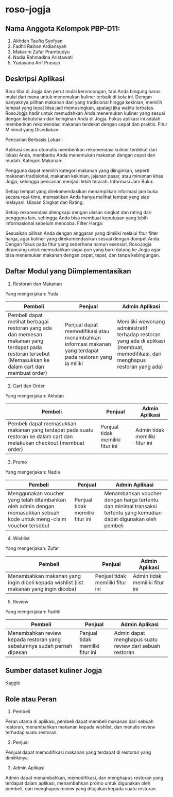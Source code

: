 # roso-jogja

## Nama Anggota Kelompok PBP-D11:
1. Akhdan Taufiq Syofyan
2. Fadhli Raihan Ardiansyah
3. Makarim Zufar Prambudyo
4. Nadia Rahmadina Aristawati
5. Yudayana Arif Prasojo

## Deskripsi Aplikasi
Baru tiba di Jogja dan perut mulai keroncongan, tapi Anda bingung harus mulai dari mana untuk menemukan kuliner terbaik di kota ini.
Dengan banyaknya pilihan makanan dari yang tradisional hingga kekinian, memilih tempat yang tepat bisa jadi memusingkan, apalagi jika waktu terbatas.
RosoJogja hadir untuk memudahkan Anda menemukan kuliner yang sesuai dengan kebutuhan dan keinginan Anda di Jogja. Fokus aplikasi ini adalah memberikan rekomendasi makanan terdekat dengan cepat dan praktis.
Fitur Minimal yang Disediakan:

Pencarian Berbasis Lokasi:

Aplikasi secara otomatis memberikan rekomendasi kuliner terdekat dari lokasi Anda, membantu Anda menemukan makanan dengan cepat dan mudah.
Kategori Makanan:

Pengguna dapat memilih kategori makanan yang diinginkan, seperti makanan tradisional, makanan kekinian, jajanan pasar, atau minuman khas Jogja, sehingga pencarian menjadi lebih terarah.
Informasi Jam Buka:

Setiap tempat yang direkomendasikan menampilkan informasi jam buka secara real-time, memastikan Anda hanya melihat tempat yang siap melayani.
Ulasan Singkat dan Rating:

Setiap rekomendasi dilengkapi dengan ulasan singkat dan rating dari pengguna lain, sehingga Anda bisa membuat keputusan yang lebih informasional sebelum mencoba.
Filter Harga:

Sesuaikan pilihan Anda dengan anggaran yang dimiliki melalui fitur filter harga, agar kuliner yang direkomendasikan sesuai dengan dompet Anda.
Dengan fokus pada fitur yang sederhana namun esensial, RosoJogja dirancang untuk memudahkan siapa pun yang baru datang ke Jogja agar bisa menemukan makanan dengan cepat, tepat, dan tanpa kebingungan.

## Daftar Modul yang Diimplementasikan
1. Restoran dan Makanan

Yang mengerjakan: Yuda

Pembeli|Penjual|Admin Aplikasi
-|-|-
Pembeli dapat melihat berbagai restoran yang ada dan memesan makanan yang terdapat pada restoran tersebut (Memasukkan ke dalam cart dan membuat order) | Penjual dapat memodifikasi atau menambahkan informasi makanan yang terdapat pada restoran yang ia miliki | Memiliki wewenang administratif terhadap restoran yang ada di aplikasi (membuat, memodifikasi, dan menghapus restoran yang ada)

2. Cart dan Order

Yang mengerjakan: Akhdan

Pembeli|Penjual|Admin Aplikasi
-|-|-
Pembeli dapat memasukkan makanan yang terdapat pada suatu restoran ke dalam cart dan melakukan checkout (membuat order)|Penjual tidak memiliki fitur ini|Admin tidak memiliki fitur ini

3. Promo

Yang mengerjakan: Nadia

Pembeli|Penjual|Admin Aplikasi
-|-|-
Menggunakan voucher yang telah ditambahkan oleh admin dengan memasukkan sebuah kode untuk meng-claim voucher tersebut|Penjual tidak memiliki fitur ini|Menambahkan voucher dengan harga tertentu dan minimal transaksi tertentu yang kemudian dapat digunakan oleh pembeli

4. Wishlist

Yang mengerjakan: Zufar

Pembeli|Penjual|Admin Aplikasi
-|-|-
Menambahkan makanan yang ingin dibeli kepada wishlist (list makanan yang ingin dicoba)|Penjual tidak memiliki fitur ini|Admin tidak memiliki fitur ini

5. Review

Yang mengerjakan: Fadhli

Pembeli|Penjual|Admin Aplikasi
-|-|-
Menambahkan review kepada restoran yang sebelumnya sudah pernah dipesan|Penjual tidak memiliki fitur ini|Admin dapat menghapus suatu review dari sebuah restoran

## Sumber dataset kuliner Jogja

[Kaggle](https://www.kaggle.com/datasets/yudhaislamisulistya/places-to-eat-in-the-jogja-region)

## Role atau Peran
1. Pembeli

Peran utama di aplikasi, pembeli dapat membeli makanan dari sebuah restoran, menambahkan makanan kepada wishlist, dan menulis review terhadap suatu restoran.

2. Penjual

Penjual dapat memodifikasi makanan yang terdapat di restoran yang dimilikinya.

3. Admin Aplikasi

Admin dapat menambahkan, memodifikasi, dan menghapus restoran yang terdapat dalam aplikasi, menambahkan promo untuk digunakan oleh pembeli, dan menghapus review yang ditujukan kepada suatu restoran.

